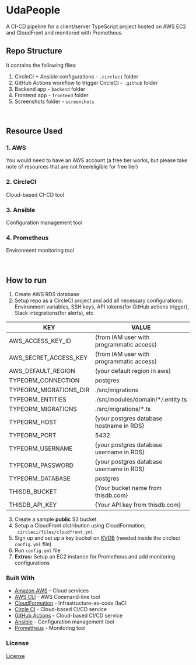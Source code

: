 # UdaPeople
A CI-CD pipeline for a client/server TypeScript project hosted on AWS EC2 and CloudFront and monitored with Prometheus.

## Repo Structure
It contains the following files:
1. CircleCI + Ansible configurations - `.circleci` folder
2. GitHub Actions workflow to trigger CircleCI - `.github` folder
3. Backend app - `backend` folder
4. Frontend app - `frontend` folder
5. Screenshots folder - `screenshots`

<br/>


## Resource Used

### 1. AWS
You would need to have an AWS account (a free tier works, but please take note of resources that are not free/eligible for free tier)

### 2. CircleCI
Cloud-based CI-CD tool

### 3. Ansible
Configuration management tool

### 4. Prometheus
Environment monitoring tool

<br/>

## How to run

1. Create AWS RDS database
2. Setup repo as a CircleCI project and add all necessary configurations: Environment variables, SSH keys, API tokens(for GitHub actions trigger), Slack integrations(for alerts), etc

| KEY                    | VALUE                                    |
| ---------------------- | ---------------------------------------- |
| AWS_ACCESS_KEY_ID      | (from IAM user with programmatic access) |
| AWS_SECRET_ACCESS_KEY  | (from IAM user with programmatic access) |
| AWS_DEFAULT_REGION     | (your default region in aws)             |
| TYPEORM_CONNECTION     | postgres                                 |
| TYPEORM_MIGRATIONS_DIR | ./src/migrations                         |
| TYPEORM_ENTITIES       | ./src/modules/domain/\*_/_.entity.ts     |
| TYPEORM_MIGRATIONS     | ./src/migrations/\*.ts                   |
| TYPEORM_HOST           | {your postgres database hostname in RDS} |
| TYPEORM_PORT           | 5432                                     |
| TYPEORM_USERNAME       | {your postgres database username in RDS} |
| TYPEORM_PASSWORD       | {your postgres database username in RDS} |
| TYPEORM_DATABASE       | postgres                                 |
| THISDB_BUCKET          | {Your bucket name from thisdb.com}       |
| THISDB_API_KEY         | {Your API key from thisdb.com}           |

3. Create a sample **public** S3 bucket
4. Setup a CloudFront distribution using CloudFormation; `.circleci/files/cloudfront.yml`
5. Sign up and set up a key bucket on [KVDB](https://kvdb.io/) (needed inside the circleci `config.yml` file)
6. Run `config.yml` file
7. **Extras:** Setup an EC2 instance for Prometheus and add monitoring configurations

### Built With
- [Amazon AWS](https://aws.amazon.com/) - Cloud services
- [AWS CLI](https://aws.amazon.com/cli/) - AWS Command-line tool
- [CloudFormation](https://aws.amazon.com/cloudformation/) - Infrastructure-as-code (IaC)
- [Circle CI](www.circleci.com) - Cloud-based CI/CD service
- [GitHub Actions](https://github.com/features/actions) - Cloud-based CI/CD service
- [Ansible](https://www.ansible.com/) - Configuration management tool
- [Prometheus](https://prometheus.io/) - Monitoring tool

### License

[License](LICENSE.md)
